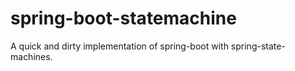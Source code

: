 # spring-boot-statemachine

A quick and dirty implementation of spring-boot with spring-state-machines.
